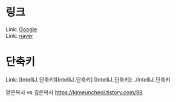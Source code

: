 링크
=============
Link: [Google][google]  
Link: [naver][naver]

[google]: https://google.com "Go google"
[naver]: https://naver.com "Go google"

단축키
=============
Link: [IntelliJ_단축키][IntelliJ_단축키]
[IntelliJ_단축키]: ./IntelliJ_단축키


얕은복사 vs 깊은복사
https://kimeuncheol.tistory.com/98